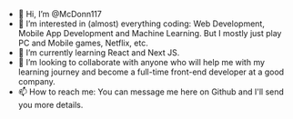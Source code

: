 - 👋 Hi, I’m @McDonn117
- 👀 I’m interested in (almost) everything coding: Web Development, Mobile App Development and Machine Learning. But I mostly just play PC and Mobile games, Netflix, etc.
- 🌱 I’m currently learning React and Next JS.
- 💞️ I’m looking to collaborate with anyone who will help me with my learning journey and become a full-time front-end developer at a good company.
- 📫 How to reach me: You can message me here on Github and I'll send you more details.

<!---
McDonn117/McDonn117 is a ✨ special ✨ repository because its `README.md` (this file) appears on your GitHub profile.
You can click the Preview link to take a look at your changes.
--->
